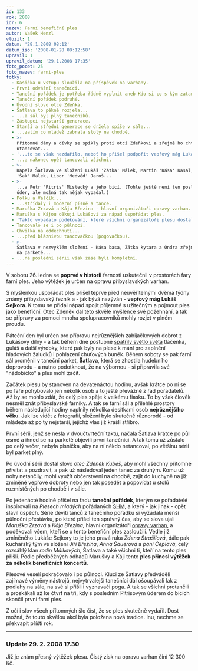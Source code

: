 ```yaml
---
id: 133
rok: 2008
idr: 6
nazev: Farní benefiční ples
autor: Vašek Henzl
vlozil: 1
datum: '28.1.2008 08:12'
datum_iso: '2008-01-28 08:12:58'
upravil: 1
upravil_datum: '29.1.2008 17:35'
foto_pocet: 25
foto_nazev: farni-ples
fotky:
  - Kasička u vstupu sloužila na příspěvek na varhany.
  - První odvážní tanečníci.
  - Taneční pořádek je potřeba řádně vyplnit aneb Kdo si co s kým zatancuje?
  - Taneční pořádek podruhé.
  - Úvodní slovo otce Zdeňka.
  - Šatlava to pěkně rozjela...
  - ...a sál byl plný tanečníků.
  - Zástupci nejstarší generace.
  - Starší a střední generace se držela spíše v sále...
  - ...zatím co mládež zabrala stoly na chodbě.
  - >-
    Přítomné dámy a dívky se spikly proti otci Zdeňkovi a zřejmě ho chtěly
    utancovat...
  - '...to se však nezdařilo, neboť ho přišel podpořit vepřový mág Lukáš...'
  - ...a nakonec opět tancovali všichni.
  - >-
    Kapela Šatlava ve složení Lukáš 'Zátka' Málek, Martin 'Kása' Kasal, Ondřej
    'Šak' Málek, Libor 'Medvěd' Jaroš...
  - >-
    ...a Petr 'Pitris' Místecký a jeho bicí. (Tohle ještě není ten poslední
    úder, ale možná tak nějak vypadal.)
  - Polku a Valčík...
  - ...střídaly i moderní písně a tance.
  - Maruška Zrzavá a Kája Březina - hlavní organizátoři opravy varhan.
  - Maruška s Kájou děkují Lukášovi za nápad uspořádat ples.
  - 'Takto vypadalo poděkování, které všichni organizátoři plesu dostali.'
  - Tancovalo se i po půlnoci.
  - Chvilka na oddechnutí...
  - ...před bláznivou tancovačkou (pogovačkou).
  - >-
    Šatlava v nezvyklém složení - Kása basa, Zátka kytara a Ondra zřejmě někde
    na parketě...
  - ...na poslední sérii však zase byli kompletní.
---
```

<!-- Generated by XStandard version 2.0.0.0 on 2008-01-29T17:35:17 -->

<p>V sobotu 26. ledna se <strong>poprvé v historii</strong> farnosti uskutečnil v prostorách fary farní ples. Jeho výtěžek je určen na opravu přibyslavských varhan.</p>
<p>S myšlenkou uspořádat ples přišel teprve před neuvěřitelnými dvěma týdny známý přibyslavský řezník a - jak bývá nazýván - <strong>vepřový mág Lukáš Sejkora</strong>. K tomu se přidal nápad spojit příjemné s užitečným a pojmout ples jako benefiční. Otec Zdeněk dal této skvělé myšlence své požehnání, a tak se přípravy za pomoci mnoha spolupracovníků mohly rozjet v plném proudu.</p>
<p>Páteční den byl určen pro přípravu nejrůznějších zabijačkových dobrot z Lukášovy dílny - a tak během dne postupně <a href="http://dedamalek.blog.cz/0801/pozvanka-na-prvni-farni-ples" title="Děda Málek Blog - fotografie ze zabijačky">spatřily světlo světa</a> tlačenka, guláš a další výrobky, které pak byly na plese k mání pro zaplnění hladových žaludků i pohlazení chuťových buněk. Během soboty se pak farní sál proměnil v taneční parket, <strong>Šatlava</strong>, která se zhostila hudebního doprovodu - a nutno podotknout, že na výbornou - si připravila své &quot;nádobíčko&quot; a ples mohl začít.</p>
<p>Začátek plesu by stanoven na devatenáctou hodinu, avšak krátce po ní se po faře pohybovalo jen několik osob a to ještě převážně z řad pořadatelů. Až by se mohlo zdát, že celý ples spěje k velkému fiasku. To by však člověk nesměl znát přibyslavské farníky. A tak se farní sál a přilehlé prostory během následující hodiny naplnily několika desítkami osob <strong>nejrůznějšího věku</strong>. Jak lze vidět z fotografií, složení bylo skutečně různorodé - od mládeže až po ty nejstarší, jejichž vlas již krášlí stříbro.</p>
<p>První sérii, jenž se nesla v dvoučtvrteční taktu, načala <a href="http://www.satlava.eu/">Šatlava</a> krátce po půl osmé a ihned se na parketě objevili první tanečníci. A tak tomu už zůstalo po celý večer, nebyla písnička, aby na ní někdo netancoval, po většinu sérií byl parket plný.</p>
<p>Po úvodní sérii dostal slovo <em>otec Zdeněk Kubeš</em>, aby mohl všechny přítomné přivítat a pozdravit, a pak už následoval jeden tanec za druhým. Komu už nohy netančily, mohl využít občerstvení na chodbě, zajít do kuchyně na již zmíněné vepřové dobroty nebo jen tak posedět a popovídat u stolů rozmístěných po chodbě i v sále.</p>
<p>Po jedenácté hodině přišel na řadu <strong>taneční pořádek</strong>, kterým se pořadatelé inspirovali na <em>Plesech mladých</em> pořádaných <abbr title="Salesiánské hnutí mládeže">SHM</abbr>, a který - jak jinak - opět slavil úspěch. Série devíti tanců z tanečního pořádku si vyžádala menší půlnoční přestávku, po které přišel ten správný čas, aby se slova ujali <em>Maruška Zrzavá</em> a <em>Kája Březina</em>, hlavní organizátoři <a href="./index.php?page=11">opravy varhan</a>, a poděkovali všem, kteří se o tento benefiční ples zasloužili. Vedle již zmíněného Lukáše Sejkory to je jeho pravá ruka <em>Zdena Strašilová</em>, dále pak kuchařský tým ve složení <em>Jiří Březina</em>, <em>Anna Šauerová</em> a <em>paní Čeplová</em>, celý rozsáhlý klan <em>rodin Málkových</em>, Šatlava a také všichni ti, kteří na tento ples přišli. Podle předběžných odhadů Marušky a Káji tento <strong>ples přinesl výtěžek za několik benefičních koncertů</strong>.</p>
<p>Plesové veselí pokračovalo i po půlnoci. Kluci ze Šatlavy předváděli zajímavé výměny nástrojů, nejvytrvalejší tanečníci dál ošoupávali lak z podlahy na sále, na své si přišli i vyznavači poga. A tak se všichni protančili a proskákali až ke čtvrt na tři, kdy s posledním Pitrisovým úderem do bicích skončil první farní ples.</p>
<p>Z očí i slov všech přítomných šlo číst, že se ples skutečně vydařil. Dost možná, že touto skvělou akcí byla položena nová tradice. Inu, nechme se překvapit příští rok.</p>
<hr />
<h3>Update 29. 2. 2008 17.30</h3>
<p>Již je znám přesný výtěžek plesu. Čistý zisk na opravu varhan činí 12 300 Kč.</p>
